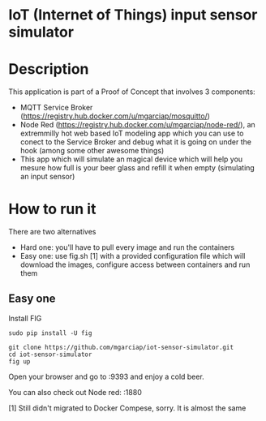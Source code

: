 IoT (Internet of Things) input sensor simulator
====================

# Description
This application is part of a Proof of Concept that involves 3 components:
- MQTT Service Broker (https://registry.hub.docker.com/u/mgarciap/mosquitto/)
- Node Red (https://registry.hub.docker.com/u/mgarciap/node-red/), an extremmilly hot web based IoT modeling app which you can use to conect to the Service Broker and debug what it is going on under the hook (among some other awesome things)
- This app which will simulate an magical device which will help you mesure how full is your beer glass and refill it when empty (simulating an input sensor)


# How to run it
There are two alternatives
- Hard one: you'll have to pull every image and run the containers
- Easy one: use fig.sh [1] with a provided configuration file which will download the images, configure access between containers and run them

## Easy one

Install FIG 

```
sudo pip install -U fig
```


```
git clone https://github.com/mgarciap/iot-sensor-simulator.git
cd iot-sensor-simulator
fig up
```

Open your browser and go to <you container ip>:9393 and enjoy a cold beer.

You can also check out Node red: <you container ip>:1880


[1] Still didn't migrated to Docker Compese, sorry. It is almost the same
